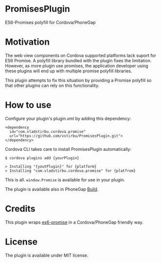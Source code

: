 # PromisesPlugin

ES6-Promises polyfill for Cordova/PhoneGap

# Motivation

The web view components on Cordova supported platforms lack suport for ES6 Promise. A polyfill library bundled with the plugin fixes the limitation. However, as more plugin use promises, the application developer using these plugins will end up with multiple promise polyfill libraries.

This plugin attempts to fix this situation by providing a Promise polyfill so that other plugins can rely on this functionality.

# How to use

Configure your plugin's plugin.xml by adding this dependency:

```
<dependency
  id="com.vladstirbu.cordova.promise"
  url="https://github.com/vstirbu/PromisesPlugin.git">
</dependency>
```

Cordova CLI takes care to install PromisesPlugin automatically:

```
$ cordova plugins add {yourPlugin}

> Installing "{youtPlugin}" for {platform}
> Installing "com.vladstirbu.cordova.promise" for {platfrom}
```

This is all. ```window.Promise``` is available for use in your plugin.

The plugin is available also in PhoneGap [Build](https://build.phonegap.com/plugins/1248).

# Credits

This plugin wraps [es6-promise](https://github.com/jakearchibald/es6-promise) in a Cordova/PhoneGap friendly way.

# License

The plugin is available under MIT license.
